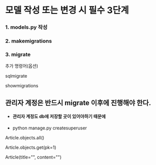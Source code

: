 # 모델 작성 또는 변경 시 필수 3단계

### 1. models.py 작성

### 2. makemigrations

### 3. migrate



추가 명령어(옵션)

sqlmigrate

showmigrations



## 관리자 계정은 반드시 migrate 이후에 진행해야 한다.

- #### 관리자 계정도 db에 저장할 곳이 있어야하기 때문에 

- python manage.py createsuperuser



Article.objects.all()

Article.objects.get(pk=1)

Article(title="", content="")